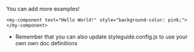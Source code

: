 You can add more examples!

    <my-component text="Hello World!" style="background-color: pink;"></my-component>

* Remember that you can also update styleguide.config.js to use your own
own doc definitions
